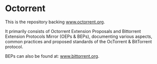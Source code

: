 # Octorrent

This is the repository backing www.octorrent.org.

It primarily consists of Octorrent Extension Proposals and Bittorrent Extension Protocols Mirror
(OEPs & BEPs), documenting various aspects, common practices
and proposed standards of the OcTorrent & BitTorrent protocol.

BEPs can also be found at: www.bittorrent.org.
